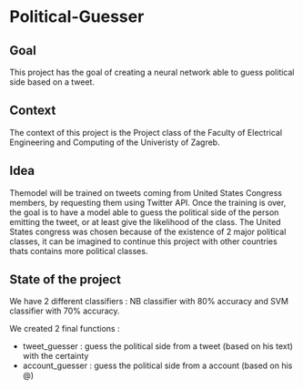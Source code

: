 # Political-Guesser

## Goal

This project has the goal of creating a neural network able to guess political side based on a tweet.

## Context

The context of this project is the Project class of the Faculty of Electrical Engineering and Computing of the Univeristy of Zagreb.

## Idea

Themodel will be trained on tweets coming from United States Congress members, by requesting them using Twitter API.
Once the training is over, the goal is to have a model able to guess the political side of the person emitting the tweet, or at least give the likelihood of the class. The United States congress was chosen because of the existence of 2 major political classes, it can be imagined to continue this project with other countries thats contains more political classes.

## State of the project

We have 2 different classifiers : NB classifier with 80% accuracy and SVM classifier with 70% accuracy.

We created 2 final functions : 
- tweet_guesser : guess the political side from a tweet (based on his text) with the certainty
- account_guesser : guess the political side from a account (based on his @)
